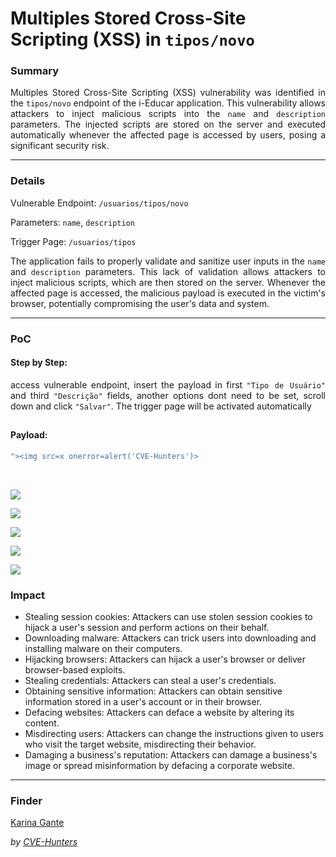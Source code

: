 # Multiples Stored Cross-Site Scripting (XSS) in `tipos/novo` 

### Summary

<p align="justify">Multiples Stored Cross-Site Scripting (XSS) vulnerability was identified in the <code>tipos/novo</code> endpoint of the i-Educar application. This vulnerability allows attackers to inject malicious scripts into the <code>name</code> and <code>description</code> parameters. The injected scripts are stored on the server and executed automatically whenever the affected page is accessed by users, posing a significant security risk.</p>

---

### Details

Vulnerable Endpoint: `/usuarios/tipos/novo`

Parameters: `name`, `description`

Trigger Page: `/usuarios/tipos`

<p align="justify">The application fails to properly validate and sanitize user inputs in the <code>name</code> and <code>description</code> parameters. This lack of validation allows attackers to inject malicious scripts, which are then stored on the server. Whenever the affected page is accessed, the malicious payload is executed in the victim's browser, potentially compromising the user's data and system.</p>

---

### PoC

#### Step by Step:

<p align="justify">access vulnerable endpoint, insert the payload in first <code>"Tipo de Usuário"</code> and third <code>"Descrição"</code> fields, another options dont need to be set, scroll down and click <code>"Salvar"</code>. The trigger page will be activated automatically</p>

##

#### Payload:

````javascript
"><img src=x onerror=alert('CVE-Hunters')>
````
</br>

![](image.png)

![](image-1.png)

![](image-2.png)

![](image-3.png)

![](image-4.png)

### Impact

<p align="justify">
<ul>
  <li>Stealing session cookies: Attackers can use stolen session cookies to hijack a user's session and perform actions on their behalf.</li>
  <li>Downloading malware: Attackers can trick users into downloading and installing malware on their computers.</li>
  <li>Hijacking browsers: Attackers can hijack a user's browser or deliver browser-based exploits.</li>
  <li>Stealing credentials: Attackers can steal a user's credentials.</li>
  <li>Obtaining sensitive information: Attackers can obtain sensitive information stored in a user's account or in their browser.</li>
  <li>Defacing websites: Attackers can deface a website by altering its content.</li>
  <li>Misdirecting users: Attackers can change the instructions given to users who visit the target website, misdirecting their behavior.</li>
  <li>Damaging a business's reputation: Attackers can damage a business's image or spread misinformation by defacing a corporate website.</li>
</ul>
</p>

---

### Finder

[Karina Gante](https://karinagante.github.io/)

*by [CVE-Hunters](https://github.com/CVE-Hunters/cve-hunters)*